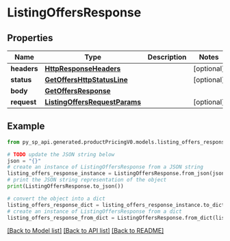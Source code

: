 # ListingOffersResponse


## Properties

Name | Type | Description | Notes
------------ | ------------- | ------------- | -------------
**headers** | [**HttpResponseHeaders**](HttpResponseHeaders.md) |  | [optional] 
**status** | [**GetOffersHttpStatusLine**](GetOffersHttpStatusLine.md) |  | [optional] 
**body** | [**GetOffersResponse**](GetOffersResponse.md) |  | 
**request** | [**ListingOffersRequestParams**](ListingOffersRequestParams.md) |  | [optional] 

## Example

```python
from py_sp_api.generated.productPricingV0.models.listing_offers_response import ListingOffersResponse

# TODO update the JSON string below
json = "{}"
# create an instance of ListingOffersResponse from a JSON string
listing_offers_response_instance = ListingOffersResponse.from_json(json)
# print the JSON string representation of the object
print(ListingOffersResponse.to_json())

# convert the object into a dict
listing_offers_response_dict = listing_offers_response_instance.to_dict()
# create an instance of ListingOffersResponse from a dict
listing_offers_response_from_dict = ListingOffersResponse.from_dict(listing_offers_response_dict)
```
[[Back to Model list]](../README.md#documentation-for-models) [[Back to API list]](../README.md#documentation-for-api-endpoints) [[Back to README]](../README.md)


